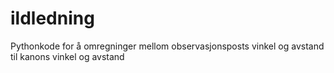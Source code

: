 # ildledning
Pythonkode for å omregninger mellom observasjonsposts vinkel og avstand til kanons vinkel og avstand
